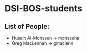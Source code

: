 # DSI-BOS-students


## List of People: 
- Husain Al-Mohssen -> mohsseha
- Greg MacLennan -> gmaclenn
